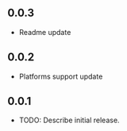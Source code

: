 ## 0.0.3
* Readme update
## 0.0.2

* Platforms support update

## 0.0.1

* TODO: Describe initial release.
